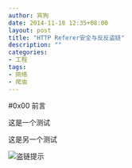 ```yaml
---
author: 宾狗
date: 2014-11-18 12:35+08:00
layout: post
title: "HTTP Referer安全与反反盗链"
description: ""
categories:
- 工程
tags:
- 网络
- 爬虫
---
```


#0x00 前言



<script src="/assets/js/ReferrerKiller.js"></script>

这是一个测试

<span id="noreferer">
</span>

<script>
document.getElementById('noreferer').innerHTML = ReferrerKiller.imageHtml('http://a.hiphotos.baidu.com/ting/pic/item/3bf33a87e950352aa210e8635043fbf2b2118b6c.jpg');
</script>


这是另一个测试

![盗链提示](http://a.hiphotos.baidu.com/ting/pic/item/cdbf6c81800a19d8f33dea0031fa828ba61e46fc.jpg)


